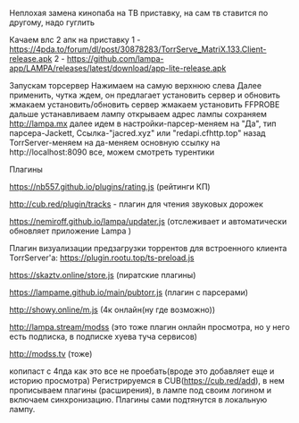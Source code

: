 Неплохая замена кинопаба на ТВ приставку, на сам тв ставится по другому, надо гуглить


Качаем влс
2 апк на приставку
1 - https://4pda.to/forum/dl/post/30878283/TorrServe_MatriX.133.Client-release.apk
2 - https://github.com/lampa-app/LAMPA/releases/latest/download/app-lite-release.apk

Запускам торсервер
Нажимаем на самую верхнюю слева
Далее применить, чутка ждем, он предлагает установить сервер и обновить 
жмакаем установить/обновить сервер
жмакаем установить FFPROBE
дальше устанавливаем лампу
открываем
адрес лампы сохраняем http://lampa.mx
далее идем в настройки-парсер-меняем на "Да", тип парсера-Jackett, Ссылка-"jacred.xyz" или "redapi.cfhttp.top"
назад
TorrServer-меняем на да-меняем основную ссылку на http://localhost:8090
все, можем смотреть турентики


Плагины

https://nb557.github.io/plugins/rating.js (рейтинги КП)

http://cub.red/plugin/tracks - плагин для чтения звуковых дорожек

https://nemiroff.github.io/lampa/updater.js (отслеживает и автоматически обновляет приложение Lampa )

Плагин визуализации предзагрузки торрентов для встроенного клиента TorrServer'а:
https://plugin.rootu.top/ts-preload.js

https://skaztv.online/store.js (пиратские плагины)

https://lampame.github.io/main/pubtorr.js (плагин с парсерами)

http://showy.online/m.js (4к онлайн(ну где возможно))

http://lampa.stream/modss (это тоже плагин онлайн просмотра, но у него есть подписка, в подписке хуева туча сервисов)

http://modss.tv (тоже)


копипаст с 4пда как это все не проебать(вроде это добавляет еще и историю просмотра)
Регистрируемся в CUB(https://cub.red/add), в нем прописываем плагины (расширения), в лампе под своим логином и включаем синхронизацию.
Плагины сами подтянутся в локальную лампу.
